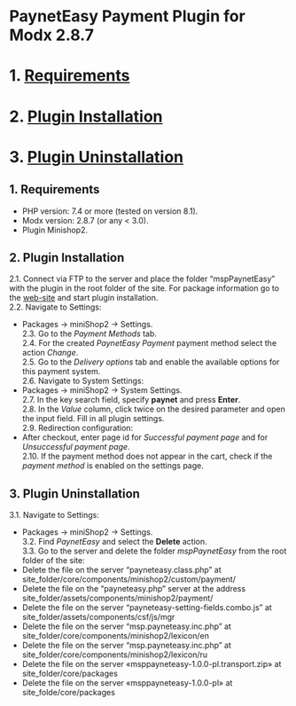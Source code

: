 # PaynetEasy Payment Plugin for Modx 2.8.7

# 1. [Requirements](https://github.com/annihilatoratm/modx-doc/blob/main/documentation/modx-eng.md#1-requirements-1) 
# 2. [Plugin Installation](https://github.com/annihilatoratm/modx-doc/blob/main/documentation/modx-eng.md#2-plugin-installation-1)
# 3. [Plugin Uninstallation](https://github.com/annihilatoratm/modx-doc/blob/main/documentation/modx-eng.md#3-plugin-uninstallation-1)

## 1. Requirements

* PHP version: 7.4 or more (tested on version 8.1).  
* Modx version: 2.8.7 (or any < 3.0).  
* Plugin Minishop2.  

## 2. Plugin Installation  

2.1. Connect via FTP to the server and place the folder “mspPaynetEasy” with the plugin in the root folder of the site. For package information go to the [web-site](https://website.com/mspPaynetEasy/_build/build.transport.php) and start plugin installation.  
2.2. Navigate to Settings:  
   * Packages -> miniShop2 -> Settings.  
2.3. Go to the _Payment Methods_ tab.  
2.4. For the created _PaynetEasy Payment_ payment method select the action _Change_.  
2.5. Go to the _Delivery options_ tab and enable the available options for this payment system.  
2.6. Navigate to System Settings:  
   * Packages -> miniShop2 -> System Settings.  
2.7. In the key search field, specify **paynet** and press **Enter**.  
2.8. In the _Value_ column, click twice on the desired parameter and open the input field. Fill in all plugin settings.  
2.9. Redirection configuration:  
   * After checkout, enter page id for _Successful payment page_ and for _Unsuccessful payment page_.  
2.10. If the payment method does not appear in the cart, check if the _payment method_ is enabled on the settings page.  

## 3. Plugin Uninstallation

3.1. Navigate to Settings:  
   * Packages -> miniShop2 -> Settings.  
3.2. Find _PaynetEasy_ and select the **Delete** action.  
3.3. Go to the server and delete the folder _mspPaynetEasy_ from the root folder of the site:  
   * Delete the file on the server “payneteasy.class.php” at site_folder/core/components/minishop2/custom/payment/  
   * Delete the file on the “payneteasy.php” server at the address site_folder/assets/components/minishop2/payment/  
   * Delete the file on the server “payneteasy-setting-fields.combo.js” at site_folder/assets/components/csf/js/mgr  
   * Delete the file on the server “msp.payneteasy.inc.php” at site_folder/core/components/minishop2/lexicon/en  
   * Delete the file on the server “msp.payneteasy.inc.php” at site_folder/core/components/minishop2/lexicon/ru
   * Delete the file on the server «msppayneteasy-1.0.0-pl.transport.zip» at site_folder/core/packages
   * Delete the file on the server «msppayneteasy-1.0.0-pl» at site_folde/core/packages









